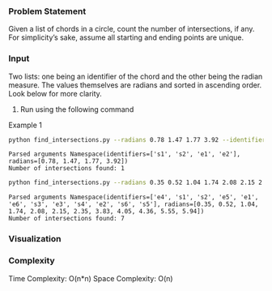 
### Problem Statement
Given a list of chords in a circle, count the number of intersections, if any. For simplicity’s sake, assume all starting and ending points are unique.

### Input
Two lists: one being an identifier of the chord and the other being the radian measure. The values themselves are radians and sorted in ascending order. Look below for more clarity.


1. Run using the following command

Example 1
```bash
python find_intersections.py --radians 0.78 1.47 1.77 3.92 --identifiers s1 s2 e1 e2  
```
```
Parsed arguments Namespace(identifiers=['s1', 's2', 'e1', 'e2'], radians=[0.78, 1.47, 1.77, 3.92])
Number of intersections found: 1
```

```bash
python find_intersections.py --radians 0.35 0.52 1.04 1.74 2.08 2.15 2.35 3.83 4.05 4.36 5.55 5.94 --identifiers e4 s1 s2 e5 e1 e6 s3 e3 s4 e2 s6 s5 
```
```
Parsed arguments Namespace(identifiers=['e4', 's1', 's2', 'e5', 'e1', 'e6', 's3', 'e3', 's4', 'e2', 's6', 's5'], radians=[0.35, 0.52, 1.04, 1.74, 2.08, 2.15, 2.35, 3.83, 4.05, 4.36, 5.55, 5.94])
Number of intersections found: 7
```

### Visualization 


### Complexity
Time Complexity: O(n*n)
Space Complexity: O(n)